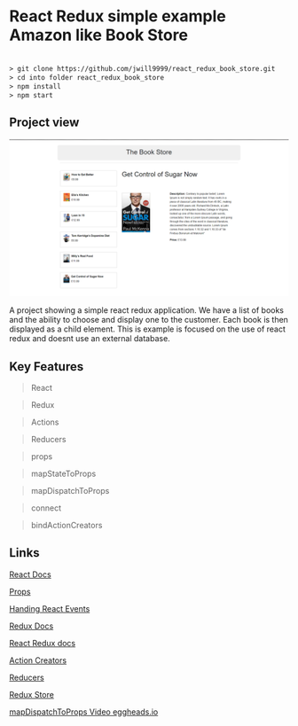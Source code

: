 # React Redux simple example Amazon like Book Store

```

> git clone https://github.com/jwill9999/react_redux_book_store.git
> cd into folder react_redux_book_store
> npm install
> npm start
```

## Project view

![](./public/images/thebookstore.png)

A project showing a simple react redux application. We have a list of books and the ability to choose and display one to the customer. Each book is then displayed as a child element. This is example is focused on the use of react redux and doesnt use an external database. 

## Key Features

> React

> Redux

> Actions

> Reducers

> props

> mapStateToProps

> mapDispatchToProps

> connect 

> bindActionCreators


## Links 

[React Docs](https://facebook.github.io/react/docs/installation.html)

[Props](https://facebook.github.io/react/docs/components-and-props.html)

[Handing React Events](https://facebook.github.io/react/docs/handling-events.html)

[Redux Docs](http://redux.js.org/docs/introduction/)

[React Redux docs](http://redux.js.org/docs/basics/UsageWithReact.html)

[Action Creators](http://redux.js.org/docs/basics/Actions.html)

[Reducers](http://redux.js.org/docs/basics/Reducers.html)

[Redux Store](http://redux.js.org/docs/basics/Store.html)

[mapDispatchToProps Video eggheads.io](https://egghead.io/lessons/javascript-redux-using-mapdispatchtoprops-shorthand-notation)

